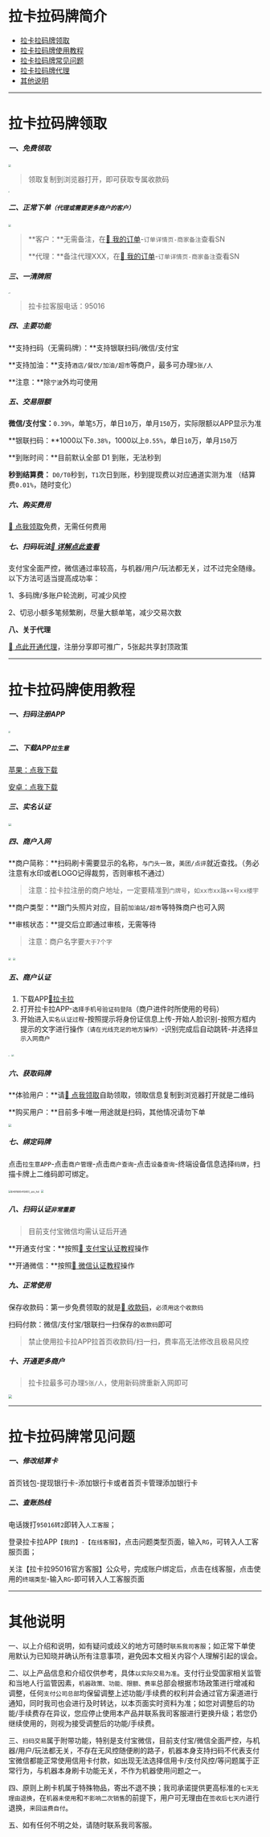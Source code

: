 # 拉卡拉码牌简介

- [拉卡拉码牌领取](#拉卡拉码牌领取)
- [拉卡拉码牌使用教程](#拉卡拉码牌使用教程)
- [拉卡拉码牌常见问题](#拉卡拉码牌常见问题)
- [拉卡拉码牌代理](agent/lkl.md)
- [其他说明](#其他说明)

---

# 拉卡拉码牌领取

##### 一、免费领取

[<img src="https://cos.zjkmkj.com/media/2024/08/20/99e41e5dbad40ce93fa53c4327b16c6c-2.webp" style="zoom:33%;" />](http://u.zjkm.xyz/X5CJy)

> 领取复制到浏览器打开，即可获取专属收款码

<img src="https://cos.zjkmkj.com/media/2024/08/20/405b76538b86bce4d50ee3c412ecb336-2.webp" style="zoom:15%;" />

##### 二、正常下单`（代理或需要更多商户的客户）`

[<img src="https://cos.zjkmkj.com/media/2024/08/20/12ced3f0e76208ace9e9a10577693506-2.webp" style="zoom:33%;" />](http://kmshop.zjkmkj.com/pages/goods_details/index?id=50)

> **客户：**无需备注，在[:link: 我的订单](http://kmshop.zjkmkj.com/pages/users/order_list/index)-`订单详情页-商家备注`查看SN
>
> **代理：**备注代理XXX，在[:link: 我的订单](http://kmshop.zjkmkj.com/pages/users/order_list/index)-`订单详情页-商家备注`查看SN

##### 三、一清牌照

<img src="https://cos.zjkmkj.com/media/2024/08/20/38ed429104e525504362c4b66fd1b3e5-2.webp" alt="img" style="zoom:10%;" />

> 拉卡拉客服电话：95016

##### 四、主要功能

**支持扫码（无需码牌）：**支持银联扫码/微信/支付宝

**支持加油：**支持`酒店/餐饮/加油/超市`等商户，最多可办理`5张/人`

**注意：**除`宁波`外均可使用

##### 五、交易限额

**微信/支付宝：**`0.39%`，单笔`5`万，单日`10`万，单月`150`万，实际限额以APP显示为准

**银联扫码：**1000以下`0.38%`，1000以上`0.55%`，单日`10`万，单月`150`万

**到账时间：**目前默认全部 D1 到账，无法秒到

**秒到结算费：** `D0/T0`秒到，`T1`次日到账，秒到提现费以对应通道实测为准 （结算费`0.01%`，随时变化）

##### 六、购买费用

[:link: 点我领取](http://u.zjkm.xyz/X5CJy)免费，无需任何费用

##### 七、扫码玩法[:link: 详解点此查看](tool/smxz.md)

支付宝全面严控，微信通过率较高，与机器/用户/玩法都无关，过不过完全随缘。以下方法可适当提高成功率：

1、多码牌/多账户轮流刷，可减少风控

2、切忌小额多笔频繁刷，尽量大额单笔，减少交易次数

**八、关于代理**

[:link: 点此开通代理](agent/lkl.md)，注册分享即可推广，5张起共享封顶政策

---

# 拉卡拉码牌使用教程

##### 一、扫码注册APP

<img src="https://cos.zjkmkj.com/media/2024/08/20/cc0469bc0a4c47ef11b05a20818969e0-2.webp" style="zoom:25%;" />

##### 二、下载APP`拉生意`

[苹果：点我下载](https://tkfront.lakala.com/download/LSY/index.html)

[安卓：点我下载](https://tkfront.lakala.com/download/LSY/index.html)

##### 三、实名认证

<img src="https://cos.zjkmkj.com/media/2024/08/20/4542e5527f26f84db670365f11c1c20c-2.webp" style="zoom:35%;" />

##### 四、商户入网

**商户简称：**扫码刷卡需要显示的名称，`与门头一致`，`美团/点评`就近查找。（务必注意有水印或者LOGO记得裁剪，否则审核不通过）

> 注意：拉卡拉注册的商户地址，一定要精准到`门牌号`，`如xx市xx路××号xx楼宇`

**商户类型：**跟门头照片对应，目前`加油站/超市`等特殊商户也可入网

**审核状态：**提交后立即通过审核，无需等待

> 注意：商户名字要`大于7个字`

<img src="https://cos.zjkmkj.com/media/2024/08/20/efa192d8e199a0d09e90100e9e06db7f-2.webp" style="zoom:30%;" />

<img src="https://cos.zjkmkj.com/media/2024/08/20/ae96300d4815759169944e0ea8d74a41-2.webp" style="zoom:30%;" />

##### 五、商户认证

1. 下载APP[🔗拉卡拉](https://i.lakala.com/product/lakala/d.html)
2. 打开拉卡拉APP-`选择手机号验证码登陆`（商户进件时所使用的号码）
3. 开始进入`实名认证过程`-按照提示将身份证信息上传-开始人脸识别-按照方框内提示的文字进行操作`（请在光线充足的地方操作）`-识别完成后自动跳转-并选择`显示入网商户`

<img src="https://cos.zjkmkj.com/media/2024/08/20/af76f6b85c25b020d7d9cc4e26a1540a-2.webp" style="zoom:15%;" />

<img src="https://cos.zjkmkj.com/media/2024/08/20/9c4c1b795a8fa9bf5ebc21f838e24203-2.webp" style="zoom:28%;" />

##### 六、获取码牌

**体验用户：**请[:link: 点我领取](http://u.zjkm.xyz/X5CJy)自助领取，领取信息复制到浏览器打开就是二维码

**购买用户：**目前多卡唯一用途就是扫码，其他情况请勿下单

<img src="https://cos.zjkmkj.com/media/2024/08/20/79ddbe9a873216d0788c030eb9297ea4-2.webp" style="zoom:35%;" />

##### 七、绑定码牌

点击`拉生意APP`-点击`商户管理`-点击`商户查询`-点击`设备查询`-终端设备信息选择`码牌`，扫描卡牌上二维码即可绑定。

<img src="https://cos.zjkmkj.com/media/2024/08/20/c56cb975dcaee3f1f7811566f51bbf0d-2.webp" alt="6491685410851_.pic_hd" style="zoom:35%;" />

<img src="https://cos.zjkmkj.com/media/2024/08/20/4966f471d0c74ff54be795b3456b730c-2.webp"  style="zoom:35%;" />

##### 八、扫码认证`非常重要`

> 目前支付宝微信均需认证后开通

**开通支付宝：**按照[:link: 支付宝认证教程](tool/zfbrz.md)操作

**开通微信：**按照[:link: 微信认证教程](tool/wxrz.md)操作

##### 九、正常使用

保存收款码：第一步免费领取的就是[:link: 收款码](http://u.zjkm.xyz/X5CJy)，`必须用这个收款码`

扫码付款：微信/支付宝/银联扫一扫保存的`收款码`即可

> 禁止使用拉卡拉APP拉首页收款码/扫一扫，费率高无法修改且极易风控

##### 十、开通更多商户

> 拉卡拉最多可办理`5张/人`，使用新码牌重新入网即可

<img src="https://cos.zjkmkj.com/media/2024/08/20/ad311a8e3191c54c8179d851d7f8e0fc-2.webp"  style="zoom:45%;" />

---

# 拉卡拉码牌常见问题

##### 一、修改结算卡

首页钱包-提现银行卡-添加银行卡或者首页卡管理添加银行卡

##### 二、查账热线

电话拨打`95016转2`即转入`人工客服`；

登录拉卡拉APP`【我的】-【在线客服】`，点击问题类型页面，输入`RG`，可转入人工客服页面；

关注【拉卡拉95016官方客服】公众号，完成账户绑定后，点击在线客服，点击使用的`终端类型`-输入`RG`-即可转入人工客服页面

---

# 其他说明

一、以上介绍和说明，如有疑问或歧义的地方可随时`联系我司客服`；如正常下单使用默认为已知晓并确认所有注意事项，避免因本文相关内容个人理解引起的误会。

二、以上产品信息和介绍仅供参考，具体`以实际交易为准`。支付行业受国家相关监管和当地人行监管因素，`机器政策、功能、限额、费率`总部会根据市场政策进行增减和调整，任何`支付公司总部`均保留调整上述功能/手续费的权利并会通过官方渠道进行通知，同时我司也会进行及时转达，以本页面实时资料为准；如您对调整后的功能/手续费存在异议，您应停止使用本产品并联系我司客服进行更换升级；若您仍继续使用的，则视为接受调整后的功能/手续费。

三、`扫码交易`属于附带功能，特别是支付宝微信，目前支付宝/微信全面严控，与机器/用户/玩法都无关，不存在无风控随便刷的路子，机器本身支持扫码不代表支付宝微信都能正常使用信用卡付款，如出现无法选择信用卡/支付风控/等问题属于正常行为，与机器本身刷卡功能无关，不作为机器使用问题之一。

四、原则上刷卡机属于特殊物品，寄出不退不换；我司承诺提供更高标准的`七天无理由退换`，在`机器未使用`和`不影响二次销售`的前提下，用户可无理由在`签收后七天内`进行退换，`来回运费自付`。

五、如有任何不明之处，请随时联系我司客服。
